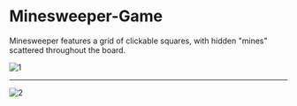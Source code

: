# Minesweeper-Game
Minesweeper features a grid of clickable squares, with hidden "mines" scattered throughout the board.


![1](https://github.com/Tornuz/Minesweeper-Game/assets/47451094/ceb19c19-3e3c-436f-ad33-a601e6bfc65c)

<hr>

![2](https://github.com/Tornuz/Minesweeper-Game/assets/47451094/f9b2dc06-2f94-49c7-937c-325a08a0005a)
